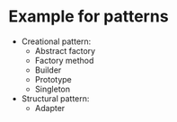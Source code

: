 # Example for patterns
- Creational pattern:
    - Abstract factory
    - Factory method
    - Builder
    - Prototype
    - Singleton
- Structural pattern:
    - Adapter
